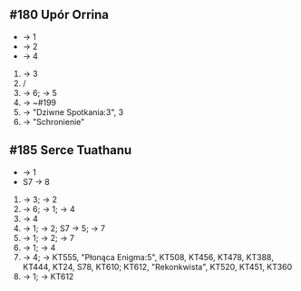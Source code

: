 ## #180 Upór Orrina
* -> 1
* -> 2
* -> 4

1. -> 3
2. /
3. -> 6; -> 5
4. -> ~#199
5. -> "Dziwne Spotkania:3", 3
6. -> "Schronienie"

## #185 Serce Tuathanu
* -> 1
* S7 -> 8

1. -> 3; -> 2
2. -> 6; -> 1; -> 4
3. -> 4
4. -> 1; -> 2; S7 -> 5; -> 7
5. -> 1; -> 2; -> 7
6. -> 1; -> 4
7. -> 4; -> KT555, "Płonąca Enigma:5", KT508, KT456, KT478, KT388, KT444, KT24, S78, KT610; KT612, "Rekonkwista", KT520, KT451, KT360
8. -> 1; -> KT612
